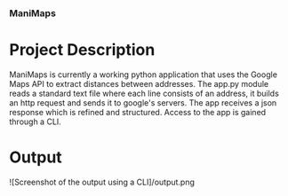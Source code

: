 ### ManiMaps

# Project Description
ManiMaps is currently a working python application that uses the Google Maps API to extract distances between addresses. 
The app.py module reads a standard text file where each line consists of an address, it builds an http request and sends
it to google's servers. The app receives a json response which is refined and structured. Access to the app is gained 
through a CLI.

# Output
![Screenshot of the output using a CLI]/output.png
